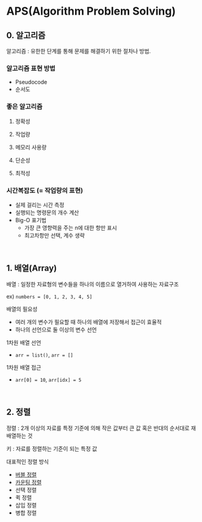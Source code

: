 # APS(Algorithm Problem Solving)

## 0. 알고리즘

알고리즘 : 유한한 단계를 통해 문제를 해결하기 위한 절차나 방법.

### 알고리즘 표현 방법

- Pseudocode
- 순서도

### 좋은 알고리즘

1. 정확성

2. 작업량

3. 메모리 사용량

4. 단순성

5. 최적성

### 시간복잡도 (= 작업량의 표현)

- 실제 걸리는 시간 측정
- 실행되는 명령문의 개수 계산
- Big-O 표기법
  - 가장 큰 영향력을 주는 n에 대한 항만 표시
  - 최고차항만 선택, 계수 생략

<br/>

## 1. 배열(Array)

배열 : 일정한 자료형의 변수들을 하나의 이름으로 열거하여 사용하는 자료구조

ex) `numbers = [0, 1, 2, 3, 4, 5]`

배열의 필요성

- 여러 개의 변수가 필요할 때 하나의 배열에 저장해서 접근이 효율적
- 하나의 선언으로 둘 이상의 변수 선언

1차원 배열 선언

- `arr = list()`, `arr = []`

1차원 배열 접근

- `arr[0] = 10`, `arr[idx] = 5`

<br/>

## 2. 정렬

정렬 : 2개 이상의 자료를 특정 기준에 의해 작은 값부터 큰 값 혹은 반대의 순서대로 재배열하는 것

키 : 자료를 정렬하는 기준이 되는 특정 값

대표적인 정렬 방식

- [버블 정렬](./Bubble_sort.md)
- [카운팅 정렬](./Counting_sort.md)
- 선택 정렬
- 퀵 정렬
- 삽입 정렬
- 병합 정렬